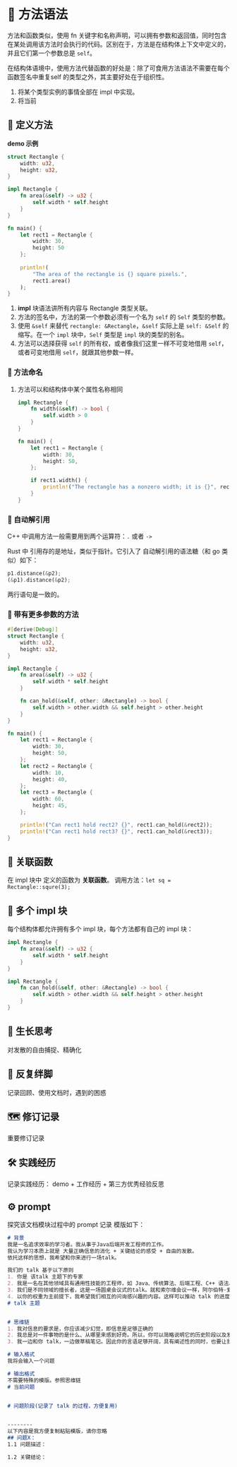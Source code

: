 # 📌 方法语法

方法和函数类似，使用 fn 关键字和名称声明，可以拥有参数和返回值，同时包含在某处调用该方法时会执行的代码。区别在于，方法是在结构体上下文中定义的，并且它们第一个参数总是 `self`。

在结构体语境中，使用方法代替函数的好处是：除了可食用方法语法不需要在每个函数签名中重复self 的类型之外，其主要好处在于组织性。

1. 将某个类型实例的事情全部在 impl 中实现。
2. 将当前

## 📄 定义方法

**demo 示例**

```rust
struct Rectangle {
    width: u32,
    height: u32,
}

impl Rectangle {
    fn area(&self) -> u32 {
        self.width * self.height
    }
}

fn main() {
    let rect1 = Rectangle {
        width: 30,
        height: 50
    };
    
    println!(
        "The area of the rectangle is {} square pixels.",
        rect1.area()
    );
}
```

1. **impl** 块语法讲所有内容与 Rectangle 类型关联。
2. 方法的签名中，方法的第一个参数必须有一个名为 `self` 的 `Self` 类型的参数。
3. 使用 `&self` 来替代 `rectangle: &Rectangle`，`&self` 实际上是 `self: &Self` 的缩写。在一个 `impl` 块中，`Self` 类型是 `impl` 块的类型的别名。
4. 方法可以选择获得 `self` 的所有权，或者像我们这里一样不可变地借用 `self`，或者可变地借用 `self`，就跟其他参数一样。

### 🔖 方法命名

1. 方法可以和结构体中某个属性名称相同

	```rust
	impl Rectangle {
	    fn width(&self) -> bool {
	        self.width > 0
	    }
	}
	
	fn main() {
	    let rect1 = Rectangle {
	        width: 30,
	        height: 50,
	    };
	
	    if rect1.width() {
	        println!("The rectangle has a nonzero width; it is {}", rect1.width);
	    }
	}
	```

### 🔖 自动解引用

C++ 中调用方法一般需要用到两个运算符：`.`  或者 `->`

Rust 中 引用存的是地址，类似于指针。它引入了 自动解引用的语法糖（和 go 类似）如下：
```rust
p1.distance(&p2);
(&p1).distance(&p2);
```

两行语句是一致的。

### 🔖 带有更多参数的方法

```rust
#[derive(Debug)]
struct Rectangle {
    width: u32,
    height: u32,
}

impl Rectangle {
    fn area(&self) -> u32 {
        self.width * self.height
    }

    fn can_hold(&self, other: &Rectangle) -> bool {
        self.width > other.width && self.height > other.height
    }
}

fn main() {
    let rect1 = Rectangle {
        width: 30,
        height: 50,
    };
    let rect2 = Rectangle {
        width: 10,
        height: 40,
    };
    let rect3 = Rectangle {
        width: 60,
        height: 45,
    };

    println!("Can rect1 hold rect2? {}", rect1.can_hold(&rect2));
    println!("Can rect1 hold rect3? {}", rect1.can_hold(&rect3));
}
```




## 📄 关联函数

在 impl 块中 定义的函数为 **关联函数**。
调用方法：`let sq = Rectangle::squre(3);`

## 📄 多个 impl 块

每个结构体都允许拥有多个 impl 块，每个方法都有自己的 impl 块：

```rust
impl Rectangle {
    fn area(&self) -> u32 {
        self.width * self.height
    }
}

impl Rectangle {
    fn can_hold(&self, other: &Rectangle) -> bool {
        self.width > other.width && self.height > other.height
    }
}

```



## 🌳 生长思考

对发散的自由捕捉、精确化

## 💭 反复绊脚

记录回顾、使用文档时，遇到的困惑



## 🗺️ 修订记录

重要修订记录

## 🛠️ 实践经历

记录实践经历： demo + 工作经历 + 第三方优秀经验反思



## ⚙️ prompt

探究该文档模块过程中的 prompt 记录
模版如下：

```markdown
# 背景
我是一名追求效率的学习者。我从事于Java后端开发工程师的工作。
我认为学习本质上就是 大量正确信息的消化 + 关键结论的感受 + 自由的发散。
依托这样的思想，我希望和你来进行一场talk。

我们的 talk 基于以下原则
1. 你是 该talk 主题下的专家
2. 我是一名在其他领域具有通用性技能的工程师，如 Java、传统算法、后端工程、C++ 语法、Go 语法等。拥有一定计算机基础的知识。
3. 我们是不同领域的擅长者，这是一场圆桌会议式的talk。就和索尔维会议一样，阿尔伯特·爱因斯坦与尼尔斯·玻尔之间的交流。
4. 以你的权重为主前提下，我希望我们相互的问询感兴趣的内容。这样可以推动 talk 的进度。
# talk 主题


# 思维链
1. 我对信息的要求是，你应该减少幻觉，即信息是足够正确的
2. 我总是对一件事物的是什么、从哪里来感到好奇。所以，你可以简略说明它的历史阶段以及发展哲学
3. 我一边和你 talk，一边做草稿笔记。因此你的言语足够开阔，具有阐述性的同时，也要让我容易从中记录归纳总结。但是请你不要直接给我总结笔记，因为我希望可以主动消化。

# 输入格式
我将会输入一个问题

# 输出格式
不需要特殊的模版。参照思维链
# 当前问题


# 问题阶段(记录了 talk 的过程，方便复用)


--------
以下内容是我方便复制粘贴模版，请你忽略
## 问题X：
1.1 问题描述：

1.2 关键结论：
```



